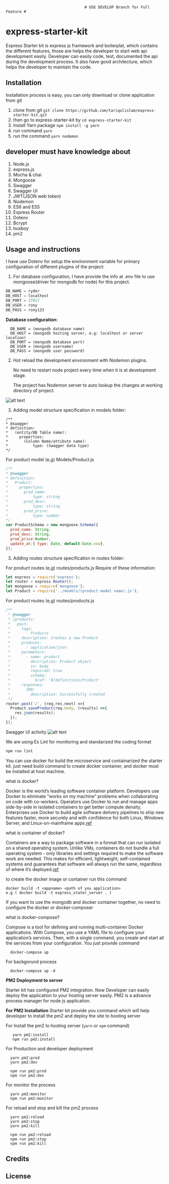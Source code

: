                                        # USE DEVELOP Branch for Full Feature #
# express-starter-kit
Express Starter kit is express js framework and boilerplat, which contains the different features, those are helps the developer to start web api development easily. Developer can easily code, test, documented the api during the development process. It also have good architecture, which helps the developer to maintain the code.

## Installation

Installation process is easy, you can only download or clone application from git

1. clone from git `git clone https://github.com/tariqulislam/express-starter-kit.git`
2. then go to express-starter-kit by `cd express-starter-kit`
3. Install Yarn package `npm install -g yarn`
4. run command `yarn`
5. run the command `yarn nodemon`

## developer must have knowledge about

1. Node.js
2. express.js
3. Mocha & chai
4. Mongoose
5. Swagger
6. Swagger UI
7. JWT(JSON web token)
8. Nodemon
9. ES6 and ES5
10. Express Router
11. Dotenv
12. Bcrypt
13. busboy
14. pm2

## Usage and instructions
I have use Dotenv for setup the environment variable for primary configuration of different plugins of the project:

1. For database configuration, I have provide the info at .env file to use mongoose(driver for mongodb for node) for this project.

```javascript
DB_NAME = ryder
DB_HOST = localhost
DB_PORT = 27017
DB_USER = rony
DB_PASS = rony123
```
**Database configuration:**

      DB_NAME = (mongodb database name)
      DB_HOST = (mongodb hosting server, e.g: localhost or server location)
      DB_PORT = (mongodb database port)
      DB_USER = (mongodb username)
      DB_PASS = (mongodb user password)


2. Hot reload the development environment with Nodemon plugins.


    No need to restart node project every time when it is at development stage.

    The project has Nodemon server to auto lookup the changes at working directory of project.

![alt text](https://github.com/tariqulislam/express-starter-kit/blob/feature/user-guide/public/images/nodemoon.png)

3. Adding model structure specification in models folder:
```swagger
/**
* @swagger
* definition:
*   (entity/DB Table name):
*     properties:
*       (Column Name/attibute name):
*           type: (Swagger data type)
*/
```
  For product model (e,g) Models/Product.js
  ```javascript
  /**
  * @swagger
  * definition:
  *   Product:
  *     properties:
  *       prod_name:
  *           type: string
  *       prod_desc:
  *           type: string
  *       prod_price:
  *           type: number
  */
  var ProductSchema = new mongoose.Schema({
    prod_name: String,
    prod_desc: String,
    prod_price:Number,
    update_at:{ type: Date, default:Date.now},
  });
  ```

3. Adding routes structure specification in routes folder:

  For product routes (e,g) routes/products.js
    Require of these information:
```javascript
let express = require('express');
let router = express.Router();
let mongoose = require('mongoose');
let Product = require('../models/(product model name).js');
```

For product routes (e,g) routes/products.js
```javascript
/**
 * @swagger
 * /products:
 *   post:
 *     tags:
 *       - Products
 *     description: Creates a new Product
 *     produces:
 *       - application/json
 *     parameters:
 *       - name: product
 *         description: Product object
 *         in: body
 *         required: true
 *         schema:
 *           $ref: '#/definitions/Product'
 *     responses:
 *       200:
 *         description: Successfully created
 */
router.post('/', (req,res,next) =>{
  Product.saveProduct(req.body, (results) =>{
    res.json(results);
  });
});
```
  Swagger UI activity
  ![alt text](https://github.com/tariqulislam/express-starter-kit/blob/develop/public/images/swagger.png)

  We are using Es Lint for monitoring and standarized the coding format
```javascript
npm run lint
```
  You can use docker for build the microservice and containarized the starter kit. just need build command to create docker container,
  and docker must be installed at host machine.

  what is docker?

  Docker is the world’s leading software container platform. Developers use Docker to eliminate “works on my machine” problems when collaborating on code with co-workers. Operators use Docker to run and manage apps side-by-side in isolated containers to get better compute density. Enterprises use Docker to build agile software delivery pipelines to ship new features faster, more securely and with confidence for both Linux, Windows Server, and Linux-on-mainframe apps.[ref](https://www.docker.com/what-docker)

  what is container of docker?

  Containers are a way to package software in a format that can run isolated on a shared operating system. Unlike VMs, containers do not bundle a full operating system - only libraries and settings required to make the software work are needed. This makes for efficient, lightweight, self-contained systems and guarantees that software will always run the same, regardless of where it’s deployed.[ref](https://www.docker.com/what-docker)

  to create the docker image or container run this command
  ```
  docker build -t <appname> <path of you application>
  e.g ( docker build -t express_stater_server . )
  ```
  If you want to use the mongodb and docker container together, no need to configure the docker or docker-composer

  what is docker-compose?

  Compose is a tool for defining and running multi-container Docker applications. With Compose, you use a YAML file to configure your application’s services. Then, with a single command, you create and start all the services from your configuration. You just provide command

  ```
    docker-compose up

  ```

  For backgorund process

  ```
    docker-compose up -d

  ```

**PM2 Deployment to server**

Starter kit has configured PM2 integration. Now Developer can easily deploy the application to  your hosting server easily. PM2 is a advance process manager for node js application. 

**For PM2 Installation**
Starter kit provide you command which will help developer to install the pm2 and deploy the site to hosting server

  For Install the pm2 to hosting server (`yarn` or `npm` command)
  ```
     yarn pm2:install
     npm run pm2:install
  ```
  For Production and developer deployment
  ```
    yarn pm2:prod
    yarn pm2:dev
    
    npm run pm2:prod
    npm run pm2:dev
  ```
  
  For monitor the process 
  ```
    yarn pm2:monitor
    npm run pm2:monitor
  ```
  
  For reload and stop and kill the pm2 process
  ```
    yarn pm2:reload
    yarn pm2:stop
    yarn pm2:kill
    
    npm run pm2:reload
    npm run pm2:stop
    npm run pm2:kill
  ```

## Credits



## License
